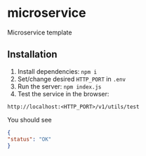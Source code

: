 # microservice

Microservice template

## Installation

1. Install dependencies: `npm i`
1. Set/change desired `HTTP_PORT` in `.env`
1. Run the server: `npm index.js`
1. Test the service in the browser:

`http://localhost:<HTTP_PORT>/v1/utils/test`

You should see 
```json
{
"status": "OK"
}
```